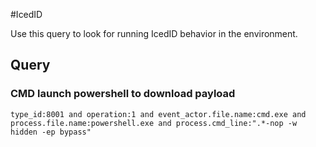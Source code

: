 #IcedID

Use this query to look for running IcedID behavior in the environment.

## Query

### CMD launch powershell to download payload

~~~
type_id:8001 and operation:1 and event_actor.file.name:cmd.exe and process.file.name:powershell.exe and process.cmd_line:".*-nop -w hidden -ep bypass"
~~~